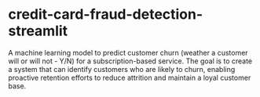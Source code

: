 # credit-card-fraud-detection-streamlit
A machine learning model to predict customer churn (weather a customer will or will not - Y/N) for a subscription-based service. The goal is to create a system that can identify customers who are likely to churn, enabling proactive retention efforts to reduce attrition and maintain a loyal customer base.
